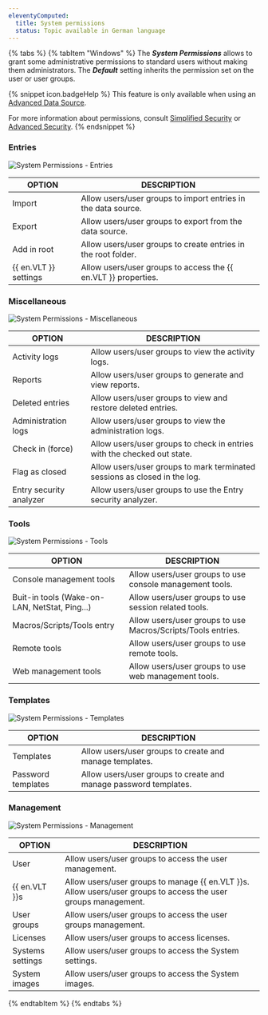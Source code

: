 ```yaml
---
eleventyComputed:
  title: System permissions
  status: Topic available in German language
---
```

{% tabs %}
{% tabItem "Windows" %}
The ***System Permissions*** allows to grant some administrative permissions to standard users without making them administrators. The ***Default*** setting inherits the permission set on the user or user groups.  

{% snippet icon.badgeHelp %}
This feature is only available when using an [Advanced Data Source](/rdm/windows/data-sources/data-sources-types/advanced-data-sources/).

For more information about permissions, consult [Simplified Security](/rdm/windows/user-groups-based-access-control/scenarios/simplified-security/) or [Advanced Security](/rdm/windows/user-groups-based-access-control/scenarios/advanced-security/).
{% endsnippet %}

### Entries
![System Permissions - Entries](https://webdevolutions.azureedge.net/docs/en/rdm/windows/RDMWin6158.png) 

| OPTION             | DESCRIPTION                                           |
|--------------------|-------------------------------------------------------|
| Import             | Allow users/user groups to import entries in the data source. |
| Export             | Allow users/user groups to export from the data source. |
| Add in root        | Allow users/user groups to create entries in the root folder. |
| {{ en.VLT }} settings | Allow users/user groups to access the {{ en.VLT }} properties. |

### Miscellaneous 

![System Permissions - Miscellaneous](https://webdevolutions.azureedge.net/docs/en/rdm/windows/RDMWin6155.png) 

| OPTION                  | DESCRIPTION                                                               |
|-------------------------|---------------------------------------------------------------------------|
| Activity logs           | Allow users/user groups to view the activity logs.                        |
| Reports                 | Allow users/user groups to generate and view reports.                     |
| Deleted entries         | Allow users/user groups to view and restore deleted entries.              |
| Administration logs     | Allow users/user groups to view the administration logs.                  |
| Check in (force)        | Allow users/user groups to check in entries with the checked out state.   |
| Flag as closed          | Allow users/user groups to mark terminated sessions as closed in the log. |
| Entry security analyzer | Allow users/user groups to use the Entry security analyzer.               |

### Tools 

![System Permissions - Tools](https://webdevolutions.azureedge.net/docs/en/rdm/windows/RDMWin6156.png) 

| OPTION                        | DESCRIPTION                                                  |
|-------------------------------|--------------------------------------------------------------|
| Console management tools      | Allow users/user groups to use console management tools.     |
| Buit-in tools (Wake-on-LAN, NetStat, Ping...) | Allow users/user groups to use session related tools. |
| Macros/Scripts/Tools entry    | Allow users/user groups to use Macros/Scripts/Tools entries. |
| Remote tools                  | Allow users/user groups to use remote tools.                 |
| Web management tools          | Allow users/user groups to use web management tools.         |


### Templates 
 
![System Permissions - Templates](https://webdevolutions.azureedge.net/docs/en/rdm/windows/RDMWin6157.png) 

| OPTION            | DESCRIPTION                                            |
|-------------------|--------------------------------------------------------|
| Templates         | Allow users/user groups to create and manage templates.|
| Password templates| Allow users/user groups to create and manage password templates. |

### Management 
 
![System Permissions - Management](https://webdevolutions.azureedge.net/docs/en/rdm/windows/RDMWin6153.png) 

| OPTION          | DESCRIPTION                                                                                                 |
|-----------------|-------------------------------------------------------------------------------------------------------------|
| User            | Allow users/user groups to access the user management.                                                      |
| {{ en.VLT }}s   | Allow users/user groups to manage {{ en.VLT }}s. Allow users/user groups to access the user groups management. |
| User groups     | Allow users/user groups to access the user groups management.                                               |
| Licenses        | Allow users/user groups to access licenses.                                                                 |
| Systems settings| Allow users/user groups to access the System settings.                                                      |
| System images   | Allow users/user groups to access the System images.                                                        |
{% endtabItem %}
{% endtabs %}